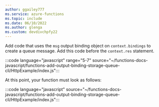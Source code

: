 ```yaml
---
author: ggailey777
ms.service: azure-functions
ms.topic: include
ms.date: 06/10/2022
ms.author: glenga
ms.custom: devdivchpfy22
---
```


Add code that uses the `msg` output binding object on `context.bindings` to create a queue message. Add this code before the `context.res` statement.

:::code language="javascript" range="5-7" source="~/functions-docs-javascript/functions-add-output-binding-storage-queue-cli/HttpExample/index.js":::

At this point, your function must look as follows:

:::code language="javascript" source="~/functions-docs-javascript/functions-add-output-binding-storage-queue-cli/HttpExample/index.js":::
